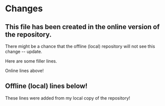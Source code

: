 # Changes

## This file has been created in the online version of the repository. 

There might be a chance that the offline (local) repository will not see this change -- update. 

Here are some filler lines.

Online lines above! 

## Offline (local) lines below! 

These lines were added from my local copy of the repository! 
